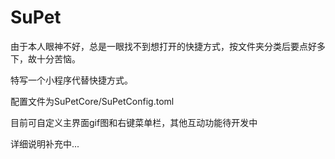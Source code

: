 # SuPet
由于本人眼神不好，总是一眼找不到想打开的快捷方式，按文件夹分类后要点好多下，故十分苦恼。

特写一个小程序代替快捷方式。

配置文件为SuPetCore/SuPetConfig.toml

目前可自定义主界面gif图和右键菜单栏，其他互动功能待开发中

详细说明补充中...
